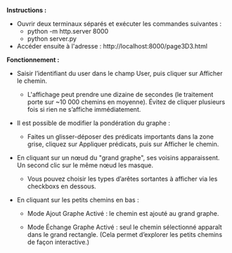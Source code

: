 **Instructions :**
- Ouvrir deux terminaux séparés et exécuter les commandes suivantes :
  * python -m http.server 8000
  * python server.py
- Accéder ensuite à l'adresse : http://localhost:8000/page3D3.html

**Fonctionnement :**
- Saisir l’identifiant du user dans le champ User, puis cliquer sur Afficher le chemin.
   * L'affichage peut prendre une dizaine de secondes (le traitement porte sur ~10 000 chemins en moyenne). Évitez de cliquer plusieurs fois si rien ne s’affiche immédiatement.

- Il est possible de modifier la pondération du graphe :
  * Faites un glisser-déposer des prédicats importants dans la zone grise, cliquez sur Appliquer prédicats, puis sur Afficher le chemin.

- En cliquant sur un nœud du "grand graphe", ses voisins apparaissent. Un second clic sur le même nœud les masque.
  * Vous pouvez choisir les types d’arêtes sortantes à afficher via les checkboxs en dessous.

- En cliquant sur les petits chemins en bas :
  * Mode Ajout Graphe Activé : le chemin est ajouté au grand graphe.

  * Mode Échange Graphe Activé : seul le chemin sélectionné apparaît dans le grand rectangle.
(Cela permet d’explorer les petits chemins de façon interactive.)
